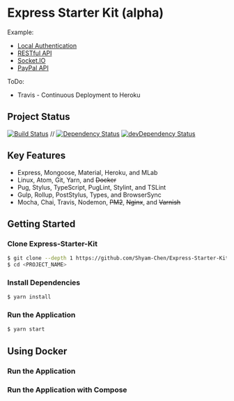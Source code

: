 # Express Starter Kit (alpha)

Example:
* [Local Authentication](https://github.com/Shyam-Chen/Express-Starter-Kit/tree/auth-local)
* [RESTful API](https://github.com/Shyam-Chen/Express-Starter-Kit/tree/rest)
* [Socket.IO](https://github.com/Shyam-Chen/Express-Starter-Kit/tree/socket)
* [PayPal API](https://github.com/Shyam-Chen/Express-Starter-Kit/tree/paypal-rest-sdk)

ToDo:
* Travis - Continuous Deployment to Heroku

## Project Status
[![Build Status](https://travis-ci.org/Shyam-Chen/Express-Starter-Kit.svg?branch=master)](https://travis-ci.org/Shyam-Chen/Express-Starter-Kit)
 //
[![Dependency Status](https://david-dm.org/Shyam-Chen/Express-Starter-Kit.svg)](https://david-dm.org/Shyam-Chen/Express-Starter-Kit)
[![devDependency Status](https://david-dm.org/Shyam-Chen/Express-Starter-Kit/dev-status.svg)](https://david-dm.org/Shyam-Chen/Express-Starter-Kit?type=dev)

## Key Features
* Express, Mongoose, Material, Heroku, and MLab
* Linux, Atom, Git, Yarn, and ~~Docker~~
* Pug, Stylus, TypeScript, PugLint, Stylint, and TSLint
* Gulp, Rollup, PostStylus, Types, and BrowserSync
* Mocha, Chai, Travis, Nodemon, ~~PM2~~, ~~Nginx~~, and ~~Varnish~~

## Getting Started

### Clone Express-Starter-Kit
```bash
$ git clone --depth 1 https://github.com/Shyam-Chen/Express-Starter-Kit.git <PROJECT_NAME>
$ cd <PROJECT_NAME>
```

### Install Dependencies
```bash
$ yarn install
```

### Run the Application
```bash
$ yarn start
```

## Using Docker

### Run the Application


### Run the Application with Compose
